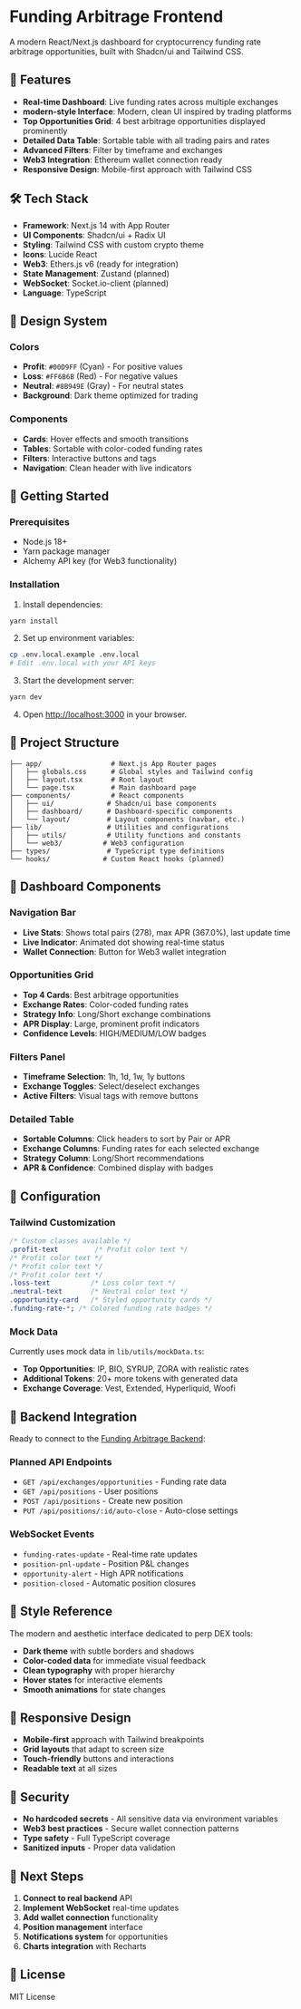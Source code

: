 # Funding Arbitrage Frontend

A modern React/Next.js dashboard for cryptocurrency funding rate arbitrage opportunities, built with Shadcn/ui and Tailwind CSS.

## 🚀 Features

- **Real-time Dashboard**: Live funding rates across multiple exchanges
- **modern-style Interface**: Modern, clean UI inspired by trading platforms
- **Top Opportunities Grid**: 4 best arbitrage opportunities displayed prominently
- **Detailed Data Table**: Sortable table with all trading pairs and rates
- **Advanced Filters**: Filter by timeframe and exchanges
- **Web3 Integration**: Ethereum wallet connection ready
- **Responsive Design**: Mobile-first approach with Tailwind CSS

## 🛠 Tech Stack

- **Framework**: Next.js 14 with App Router
- **UI Components**: Shadcn/ui + Radix UI
- **Styling**: Tailwind CSS with custom crypto theme
- **Icons**: Lucide React
- **Web3**: Ethers.js v6 (ready for integration)
- **State Management**: Zustand (planned)
- **WebSocket**: Socket.io-client (planned)
- **Language**: TypeScript

## 🎨 Design System

### Colors

- **Profit**: `#00D9FF` (Cyan) - For positive values
- **Loss**: `#FF6B6B` (Red) - For negative values
- **Neutral**: `#8B949E` (Gray) - For neutral states
- **Background**: Dark theme optimized for trading

### Components

- **Cards**: Hover effects and smooth transitions
- **Tables**: Sortable with color-coded funding rates
- **Filters**: Interactive buttons and tags
- **Navigation**: Clean header with live indicators

## 🚀 Getting Started

### Prerequisites

- Node.js 18+
- Yarn package manager
- Alchemy API key (for Web3 functionality)

### Installation

1. Install dependencies:

```bash
yarn install
```

2. Set up environment variables:

```bash
cp .env.local.example .env.local
# Edit .env.local with your API keys
```

3. Start the development server:

```bash
yarn dev
```

4. Open [http://localhost:3000](http://localhost:3000) in your browser.

## 📁 Project Structure

```
├── app/                 # Next.js App Router pages
│   ├── globals.css      # Global styles and Tailwind config
│   ├── layout.tsx       # Root layout
│   └── page.tsx         # Main dashboard page
├── components/          # React components
│   ├── ui/             # Shadcn/ui base components
│   ├── dashboard/      # Dashboard-specific components
│   └── layout/         # Layout components (navbar, etc.)
├── lib/                # Utilities and configurations
│   ├── utils/          # Utility functions and constants
│   └── web3/          # Web3 configuration
├── types/              # TypeScript type definitions
└── hooks/             # Custom React hooks (planned)
```

## 🎯 Dashboard Components

### Navigation Bar

- **Live Stats**: Shows total pairs (278), max APR (367.0%), last update time
- **Live Indicator**: Animated dot showing real-time status
- **Wallet Connection**: Button for Web3 wallet integration

### Opportunities Grid

- **Top 4 Cards**: Best arbitrage opportunities
- **Exchange Rates**: Color-coded funding rates
- **Strategy Info**: Long/Short exchange combinations
- **APR Display**: Large, prominent profit indicators
- **Confidence Levels**: HIGH/MEDIUM/LOW badges

### Filters Panel

- **Timeframe Selection**: 1h, 1d, 1w, 1y buttons
- **Exchange Toggles**: Select/deselect exchanges
- **Active Filters**: Visual tags with remove buttons

### Detailed Table

- **Sortable Columns**: Click headers to sort by Pair or APR
- **Exchange Columns**: Funding rates for each selected exchange
- **Strategy Column**: Long/Short recommendations
- **APR & Confidence**: Combined display with badges

## 🔧 Configuration

### Tailwind Customization

```css
/* Custom classes available */
.profit-text         /* Profit color text */
/* Profit color text */
/* Profit color text */
/* Profit color text */
.loss-text          /* Loss color text */  
.neutral-text       /* Neutral color text */
.opportunity-card   /* Styled opportunity cards */
.funding-rate-*; /* Colored funding rate badges */
```

### Mock Data

Currently uses mock data in `lib/utils/mockData.ts`:

- **Top Opportunities**: IP, BIO, SYRUP, ZORA with realistic rates
- **Additional Tokens**: 20+ more tokens with generated data
- **Exchange Coverage**: Vest, Extended, Hyperliquid, Woofi

## 🔌 Backend Integration

Ready to connect to the [Funding Arbitrage Backend](https://github.com/rylorin/funding-arbitrage-backend):

### Planned API Endpoints

- `GET /api/exchanges/opportunities` - Funding rate data
- `GET /api/positions` - User positions
- `POST /api/positions` - Create new position
- `PUT /api/positions/:id/auto-close` - Auto-close settings

### WebSocket Events

- `funding-rates-update` - Real-time rate updates
- `position-pnl-update` - Position P&L changes
- `opportunity-alert` - High APR notifications
- `position-closed` - Automatic position closures

## 🎨 Style Reference

The modern and aesthetic interface dedicated to perp DEX tools:

- **Dark theme** with subtle borders and shadows
- **Color-coded data** for immediate visual feedback
- **Clean typography** with proper hierarchy
- **Hover states** for interactive elements
- **Smooth animations** for state changes

## 📱 Responsive Design

- **Mobile-first** approach with Tailwind breakpoints
- **Grid layouts** that adapt to screen size
- **Touch-friendly** buttons and interactions
- **Readable text** at all sizes

## 🔐 Security

- **No hardcoded secrets** - All sensitive data via environment variables
- **Web3 best practices** - Secure wallet connection patterns
- **Type safety** - Full TypeScript coverage
- **Sanitized inputs** - Proper data validation

## 🚧 Next Steps

1. **Connect to real backend** API
2. **Implement WebSocket** real-time updates
3. **Add wallet connection** functionality
4. **Position management** interface
5. **Notifications system** for opportunities
6. **Charts integration** with Recharts

## 📄 License

MIT License
